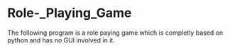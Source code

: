 # Role-_Playing_Game
The following program is a role paying game which is completly based on python and has no GUI involved in it. 
